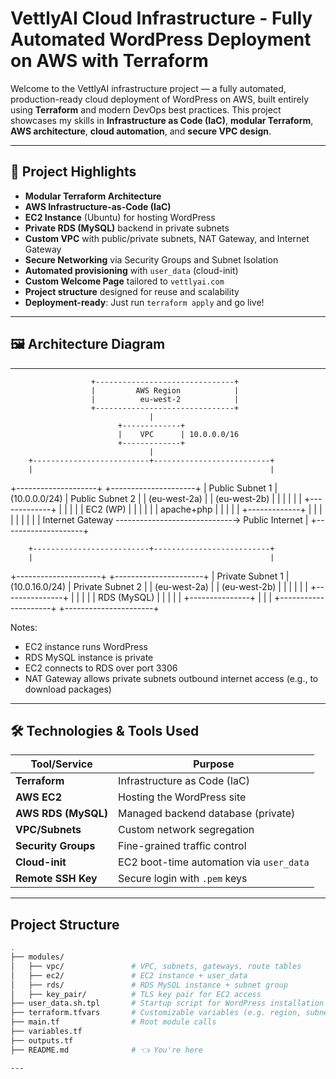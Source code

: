 # VettlyAI Cloud Infrastructure - Fully Automated WordPress Deployment on AWS with Terraform

Welcome to the VettlyAI infrastructure project — a fully automated, production-ready cloud deployment of WordPress on AWS, built entirely using **Terraform** and modern DevOps best practices. This project showcases my skills in **Infrastructure as Code (IaC)**, **modular Terraform**, **AWS architecture**, **cloud automation**, and **secure VPC design**.

---

## 📌 Project Highlights

- **Modular Terraform Architecture**
- **AWS Infrastructure-as-Code (IaC)**
- **EC2 Instance** (Ubuntu) for hosting WordPress
- **Private RDS (MySQL)** backend in private subnets
- **Custom VPC** with public/private subnets, NAT Gateway, and Internet Gateway
- **Secure Networking** via Security Groups and Subnet Isolation
- **Automated provisioning** with `user_data` (cloud-init)
- **Custom Welcome Page** tailored to `vettlyai.com`
- **Project structure** designed for reuse and scalability
- **Deployment-ready**: Just run `terraform apply` and go live!

---

## 🖼 Architecture Diagram

---

                      +-------------------------------+
                      |         AWS Region            |
                      |          eu-west-2            |
                      +-------------------------------+
                                   |
                            +-------------+
                            |    VPC      | 10.0.0.0/16
                            +-------------+
                                   |
        +--------------------------+--------------------------+
        |                                                     |
+--------------------+                           +---------------------+
|  Public Subnet 1   | (10.0.0.0/24)             |  Public Subnet 2    |
|   (eu-west-2a)     |                           |   (eu-west-2b)      |
|                    |                           |                     |
|  +-------------+   |                           |                     |
|  | EC2 (WP)    |   |                           |                     |
|  | apache+php  |   |                           |                     |
|  +-------------+   |                           |                     |
|         |          |                           |                     |
|   Internet Gateway -----------------------------→ Public Internet    |
+--------------------+                                                 


        +--------------------------+--------------------------+
        |                                                     |
+---------------------+                          +----------------------+
|  Private Subnet 1   | (10.0.16.0/24)           |  Private Subnet 2    |
|   (eu-west-2a)      |                          |   (eu-west-2b)       |
|                     |                          |                      |
|  +---------------+  |                          |                      |
|  |  RDS (MySQL)  |  |                          |                      |
|  +---------------+  |                          |                      |
+---------------------+                          +----------------------+

Notes:
- EC2 instance runs WordPress
- RDS MySQL instance is private
- EC2 connects to RDS over port 3306
- NAT Gateway allows private subnets outbound internet access (e.g., to download packages)


---

## 🛠️ Technologies & Tools Used

| Tool/Service        | Purpose                                 |
|---------------------|------------------------------------------|
| **Terraform**       | Infrastructure as Code (IaC)             |
| **AWS EC2**         | Hosting the WordPress site               |
| **AWS RDS (MySQL)** | Managed backend database (private)       |
| **VPC/Subnets**     | Custom network segregation               |
| **Security Groups** | Fine-grained traffic control             |
| **Cloud-init**      | EC2 boot-time automation via `user_data` |
| **Remote SSH Key**  | Secure login with `.pem` keys            |

---

## Project Structure

```bash
.
├── modules/
│   ├── vpc/               # VPC, subnets, gateways, route tables
│   ├── ec2/               # EC2 instance + user_data
│   ├── rds/               # RDS MySQL instance + subnet group
│   ├── key_pair/          # TLS key pair for EC2 access
├── user_data.sh.tpl       # Startup script for WordPress installation
├── terraform.tfvars       # Customizable variables (e.g. region, subnet CIDRs)
├── main.tf                # Root module calls
├── variables.tf
├── outputs.tf
├── README.md              # 👈 You're here

---

  
